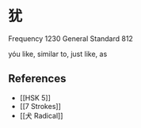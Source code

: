 # 犹
Frequency 1230
General Standard 812

yóu
like, similar to, just like, as

## References
- [[HSK 5]]
- [[7 Strokes]]
- [[犬 Radical]]